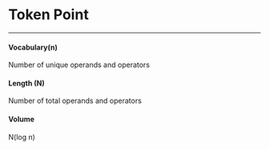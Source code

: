 # Token Point
***
#### Vocabulary(n)
Number of unique operands and operators
#### Length (N)
Number of total operands and operators
#### Volume
N(log n)